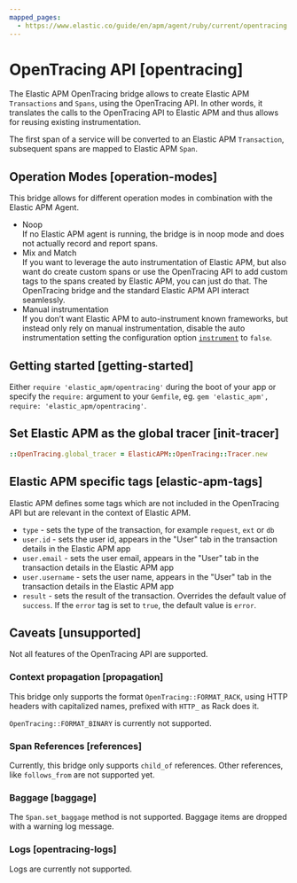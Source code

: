 ```yaml
---
mapped_pages:
  - https://www.elastic.co/guide/en/apm/agent/ruby/current/opentracing.html
---
```


# OpenTracing API [opentracing]

The Elastic APM OpenTracing bridge allows to create Elastic APM `Transactions` and `Spans`, using the OpenTracing API. In other words, it translates the calls to the OpenTracing API to Elastic APM and thus allows for reusing existing instrumentation.

The first span of a service will be converted to an Elastic APM `Transaction`, subsequent spans are mapped to Elastic APM `Span`.


## Operation Modes [operation-modes]

This bridge allows for different operation modes in combination with the Elastic APM Agent.

* Noop<br> If no Elastic APM agent is running, the bridge is in noop mode and does not actually record and report spans.
* Mix and Match<br> If you want to leverage the auto instrumentation of Elastic APM, but also want do create custom spans or use the OpenTracing API to add custom tags to the spans created by Elastic APM, you can just do that. The OpenTracing bridge and the standard Elastic APM API interact seamlessly.
* Manual instrumentation<br> If you don’t want Elastic APM to auto-instrument known frameworks, but instead only rely on manual instrumentation, disable the auto instrumentation setting the configuration option [`instrument`](/reference/configuration.md#config-instrument) to `false`.


## Getting started [getting-started]

Either `require 'elastic_apm/opentracing'` during the boot of your app or specify the `require:` argument to your `Gemfile`, eg. `gem 'elastic_apm', require: 'elastic_apm/opentracing'`.


## Set Elastic APM as the global tracer [init-tracer]

```ruby
::OpenTracing.global_tracer = ElasticAPM::OpenTracing::Tracer.new
```


## Elastic APM specific tags [elastic-apm-tags]

Elastic APM defines some tags which are not included in the OpenTracing API but are relevant in the context of Elastic APM.

* `type` - sets the type of the transaction, for example `request`, `ext` or `db`
* `user.id` - sets the user id, appears in the "User" tab in the transaction details in the Elastic APM app
* `user.email` - sets the user email, appears in the "User" tab in the transaction details in the Elastic APM app
* `user.username` - sets the user name, appears in the "User" tab in the transaction details in the Elastic APM app
* `result` - sets the result of the transaction. Overrides the default value of `success`. If the `error` tag is set to `true`, the default value is `error`.


## Caveats [unsupported]

Not all features of the OpenTracing API are supported.


### Context propagation [propagation]

This bridge only supports the format `OpenTracing::FORMAT_RACK`, using HTTP headers with capitalized names, prefixed with `HTTP_` as Rack does it.

`OpenTracing::FORMAT_BINARY` is currently not supported.


### Span References [references]

Currently, this bridge only supports `child_of` references. Other references, like `follows_from` are not supported yet.


### Baggage [baggage]

The `Span.set_baggage` method is not supported. Baggage items are dropped with a warning log message.


### Logs [opentracing-logs]

Logs are currently not supported.

